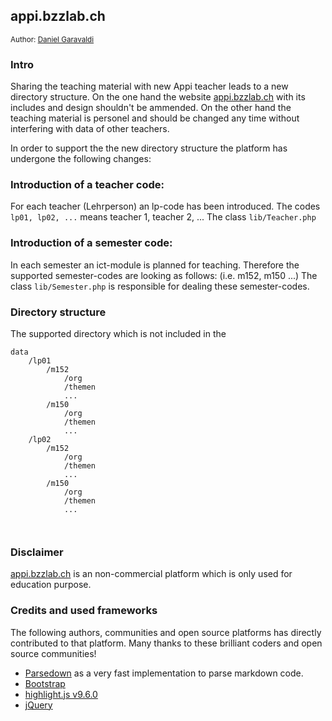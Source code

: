 ## appi.bzzlab.ch
<small>Author: [Daniel Garavaldi](mailto:daniel.garavaldi@bzz.ch)</small>
### Intro
Sharing the teaching material with new Appi teacher leads to a new directory structure.
On the one hand the website [appi.bzzlab.ch](http://appi.bzzlab.ch) with its 
includes and design shouldn't be ammended. On the other hand the teaching material is
personel and should be changed any time without interfering with data of other teachers.

In order to support the the new directory structure the platform has undergone
the following changes:

### Introduction of a teacher code: 
For each teacher (Lehrperson) an lp-code has been introduced.
The codes <code>lp01, lp02, ...</code> means teacher 1, teacher 2, ...
The class <code>lib/Teacher.php</code>

### Introduction of a semester code: 
In each semester an ict-module is planned for teaching. Therefore the supported 
semester-codes are looking as follows: (i.e. m152, m150 ...) 
The class <code>lib/Semester.php</code> is responsible for dealing these semester-codes.

### Directory structure
The supported directory which is not included in the 
```
data
    /lp01
        /m152
            /org
            /themen
            ...
        /m150
            /org
            /themen
            ...
    /lp02
        /m152
            /org
            /themen
            ...
        /m150
            /org
            /themen
            ...
           
        
```

### Disclaimer
[appi.bzzlab.ch](http://appi.bzzlab.ch) is an non-commercial platform which is only 
used for education purpose.

### Credits and used frameworks
The following authors, communities and open source platforms has directly contributed to that platform. Many thanks to these
brilliant coders and open source communities!
* [Parsedown](http://parsedown.org) as a very fast implementation to parse markdown code.
* [Bootstrap](https://getbootstrap.com/) 
* [highlight.js v9.6.0](http://git.io/hljslicense)
* [jQuery](http://jquery.com)
